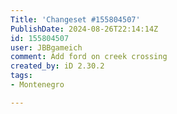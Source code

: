 ```yaml
---
Title: 'Changeset #155804507'
PublishDate: 2024-08-26T22:14:14Z
id: 155804507
user: JBBgameich
comment: Add ford on creek crossing
created_by: iD 2.30.2
tags:
- Montenegro

---
```

